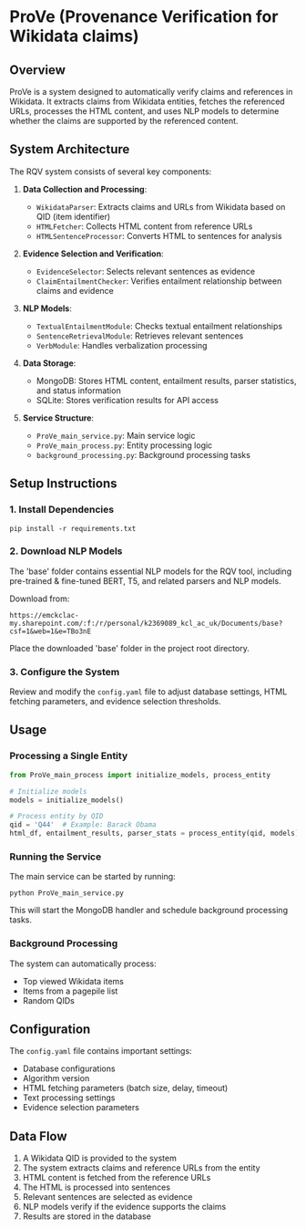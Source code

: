 # ProVe (Provenance Verification for Wikidata claims)

## Overview
ProVe is a system designed to automatically verify claims and references in Wikidata. It extracts claims from Wikidata entities, fetches the referenced URLs, processes the HTML content, and uses NLP models to determine whether the claims are supported by the referenced content.

## System Architecture

The RQV system consists of several key components:

1. **Data Collection and Processing**:
   - `WikidataParser`: Extracts claims and URLs from Wikidata based on QID (item identifier)
   - `HTMLFetcher`: Collects HTML content from reference URLs
   - `HTMLSentenceProcessor`: Converts HTML to sentences for analysis

2. **Evidence Selection and Verification**:
   - `EvidenceSelector`: Selects relevant sentences as evidence
   - `ClaimEntailmentChecker`: Verifies entailment relationship between claims and evidence

3. **NLP Models**:
   - `TextualEntailmentModule`: Checks textual entailment relationships
   - `SentenceRetrievalModule`: Retrieves relevant sentences
   - `VerbModule`: Handles verbalization processing

4. **Data Storage**:
   - MongoDB: Stores HTML content, entailment results, parser statistics, and status information
   - SQLite: Stores verification results for API access

5. **Service Structure**:
   - `ProVe_main_service.py`: Main service logic
   - `ProVe_main_process.py`: Entity processing logic
   - `background_processing.py`: Background processing tasks

## Setup Instructions

### 1. Install Dependencies
```
pip install -r requirements.txt
```

### 2. Download NLP Models
The 'base' folder contains essential NLP models for the RQV tool, including pre-trained & fine-tuned BERT, T5, and related parsers and NLP models.

Download from:
```
https://emckclac-my.sharepoint.com/:f:/r/personal/k2369089_kcl_ac_uk/Documents/base?csf=1&web=1&e=TBo3nE
```

Place the downloaded 'base' folder in the project root directory.

### 3. Configure the System
Review and modify the `config.yaml` file to adjust database settings, HTML fetching parameters, and evidence selection thresholds.

## Usage

### Processing a Single Entity
```python
from ProVe_main_process import initialize_models, process_entity

# Initialize models
models = initialize_models()

# Process entity by QID
qid = 'Q44'  # Example: Barack Obama
html_df, entailment_results, parser_stats = process_entity(qid, models)
```

### Running the Service
The main service can be started by running:
```
python ProVe_main_service.py
```

This will start the MongoDB handler and schedule background processing tasks.

### Background Processing
The system can automatically process:
- Top viewed Wikidata items
- Items from a pagepile list
- Random QIDs

## Configuration

The `config.yaml` file contains important settings:
- Database configurations
- Algorithm version
- HTML fetching parameters (batch size, delay, timeout)
- Text processing settings
- Evidence selection parameters

## Data Flow

1. A Wikidata QID is provided to the system
2. The system extracts claims and reference URLs from the entity
3. HTML content is fetched from the reference URLs
4. The HTML is processed into sentences
5. Relevant sentences are selected as evidence
6. NLP models verify if the evidence supports the claims
7. Results are stored in the database


